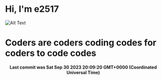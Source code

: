 # Hi, I'm e2517

![Alt Text](https://github.com/E2517/e2517/blob/master/images/background.gif)

# Coders are coders coding codes for coders to code codes

<h4 align="center">Last commit was Sat Sep 30 2023 20:09:20 GMT+0000 (Coordinated Universal Time)</h4>
